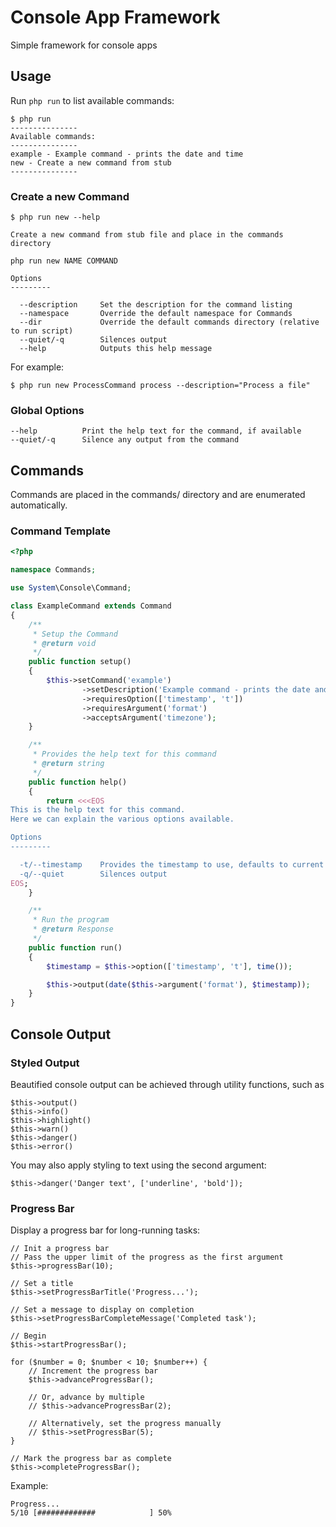 # Console App Framework

Simple framework for console apps

## Usage

Run ```php run``` to list available commands:

```
$ php run
---------------
Available commands:
---------------
example - Example command - prints the date and time
new - Create a new command from stub
---------------
```

### Create a new Command

```
$ php run new --help

Create a new command from stub file and place in the commands directory

php run new NAME COMMAND

Options
---------

  --description     Set the description for the command listing
  --namespace       Override the default namespace for Commands
  --dir             Override the default commands directory (relative to run script)
  --quiet/-q        Silences output
  --help            Outputs this help message
```

For example: 
```
$ php run new ProcessCommand process --description="Process a file"
```

### Global Options

```
--help          Print the help text for the command, if available
--quiet/-q      Silence any output from the command
```

## Commands

Commands are placed in the commands/ directory and are enumerated automatically.

### Command Template

```php
<?php

namespace Commands;

use System\Console\Command;

class ExampleCommand extends Command
{
    /**
     * Setup the Command
     * @return void
     */
    public function setup()
    {
        $this->setCommand('example')
                ->setDescription('Example command - prints the date and time')
                ->requiresOption(['timestamp', 't'])
                ->requiresArgument('format')
                ->acceptsArgument('timezone');
    }

    /**
     * Provides the help text for this command
     * @return string
     */
    public function help()
    {
        return <<<EOS
This is the help text for this command.
Here we can explain the various options available.

Options
---------

  -t/--timestamp    Provides the timestamp to use, defaults to current
  -q/--quiet        Silences output
EOS;
    }

    /**
     * Run the program
     * @return Response
     */
    public function run()
    {
        $timestamp = $this->option(['timestamp', 't'], time());

        $this->output(date($this->argument('format'), $timestamp));
    }
}

```

## Console Output

### Styled Output

Beautified console output can be achieved through utility functions, such as 

```
$this->output()
$this->info()
$this->highlight()
$this->warn()
$this->danger()
$this->error()
```

You may also apply styling to text using the second argument:

```
$this->danger('Danger text', ['underline', 'bold']);
```

### Progress Bar

Display a progress bar for long-running tasks:

```
// Init a progress bar
// Pass the upper limit of the progress as the first argument
$this->progressBar(10);

// Set a title
$this->setProgressBarTitle('Progress...');

// Set a message to display on completion
$this->setProgressBarCompleteMessage('Completed task');

// Begin
$this->startProgressBar();

for ($number = 0; $number < 10; $number++) {
    // Increment the progress bar
    $this->advanceProgressBar();

    // Or, advance by multiple
    // $this->advanceProgressBar(2);

    // Alternatively, set the progress manually
    // $this->setProgressBar(5);
}

// Mark the progress bar as complete
$this->completeProgressBar();
```

Example:

```
Progress...
5/10 [#############            ] 50%

```
